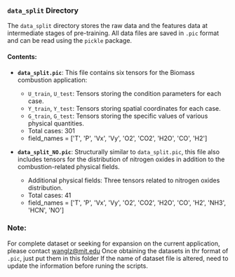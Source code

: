 
### `data_split` Directory

The `data_split` directory stores the raw data and the features data at intermediate stages of pre-training. 
All data files are saved in `.pic` format and can be read using the `pickle` package.

#### Contents:

- **`data_split.pic`**: This file contains six tensors for the Biomass combustion application:
  - `U_train`, `U_test`: Tensors storing the condition parameters for each case.
  - `Y_train`, `Y_test`: Tensors storing spatial coordinates for each case.
  - `G_train`, `G_test`: Tensors storing the specific values of various physical quantities.
  - Total cases: 301
  - field_names = ['T', 'P', 'Vx', 'Vy', 'O2', 'CO2', 'H2O', 'CO', 'H2']

- **`data_split_NO.pic`**: Structurally similar to `data_split.pic`, this file also includes tensors for the distribution of nitrogen oxides in addition to the combustion-related physical fields.
  - Additional physical fields: Three tensors related to nitrogen oxides distribution.
  - Total cases: 41
  - field_names = ['T', 'P', 'Vx', 'Vy', 'O2', 'CO2', 'H2O', 'CO', 'H2', 'NH3', 'HCN', 'NO']

### Note:

For complete dataset or seeking for expansion on the current application, please contact wanglz@mit.edu
Once obtaining the datasets in thr format of `.pic`, just put them in this folder
If the name of dataset file is altered, need to update the information before runing the scripts.